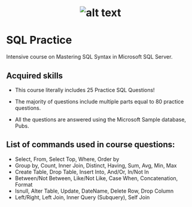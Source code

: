 # <p align="center"> ![alt text](https://github.com/Dimitrov-S-Dev-Python/SoftUni_MS_SQL/blob/master/SoftUni-Logo.png) <p>
# SQL Practice
Intensive course on Mastering SQL Syntax in Microsoft SQL Server. 
## Acquired skills
- This course literally includes 25 Practice SQL Questions!
- The majority of questions include multiple parts equal to 80 practice questions.

- All the questions are answered using the Microsoft Sample database, Pubs.

## List of commands used in course questions:

- Select, From, Select Top, Where, Order by
- Group by, Count, Inner Join, Distinct, Having, Sum, Avg, Min, Max
- Create Table, Drop Table, Insert Into, And/Or, In/Not In
- Between/Not Between, Like/Not Like, Case When, Concatenation, Format
- Isnull, Alter Table, Update, DateName, Delete Row, Drop Column
- Left/Right, Left Join, Inner Query (Subquery), Self Join